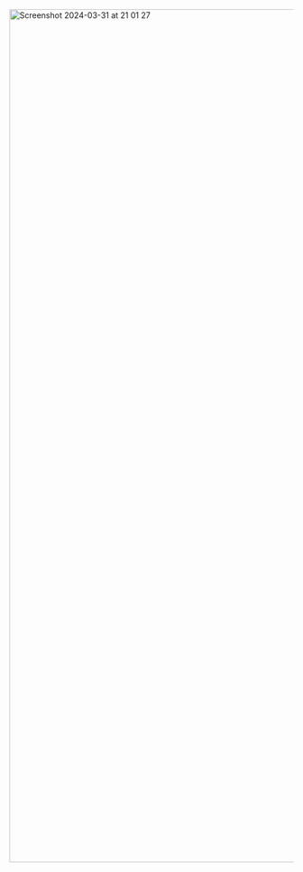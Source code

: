 <img width="1512" alt="Screenshot 2024-03-31 at 21 01 27" src="https://github.com/LongLiveForFreedom/InterLM_Homework/assets/89987363/c3bbc957-a878-4213-85eb-68420642b1ef">
